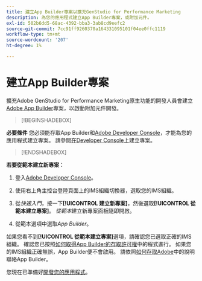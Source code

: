 ```yaml
---
title: 建立App Builder專案以擴充GenStudio for Performance Marketing
description: 為您的應用程式建立App Builder專案，或附加元件。
exl-id: 502b6dd5-68ac-4392-bba3-3ab8cd9eefc2
source-git-commit: 7cc91ff9260370a164331095101f04ee0ffc1119
workflow-type: tm+mt
source-wordcount: '207'
ht-degree: 1%

---
```


# 建立App Builder專案

擴充Adobe GenStudio for Performance Marketing原生功能的開發人員會建立[Adobe App Builder](https://developer.adobe.com/app-builder/)專案，以啟動附加元件開發。

>[!BEGINSHADEBOX]

**必要條件**
您必須能存取App Builder和[Adobe Developer Console](https://developer.adobe.com/developer-console/)，才能為您的應用程式建立專案。 請參閱[在Developer Console](https://developer.adobe.com/app-builder/docs/getting_started/first_app#2-create-a-new-project-on-developer-console)上建立專案。

>[!ENDSHADEBOX]

**若要從範本建立新專案**：

1. 登入[Adobe Developer Console](https://developer.adobe.com/developer-console/)。

1. 使用右上角主控台登陸頁面上的IMS組織切換器，選取您的IMS組織。

1. 從&#x200B;_快速入門_，按一下&#x200B;**[!UICONTROL 建立新專案]**，然後選取&#x200B;**[!UICONTROL 從範本建立專案]**。 _從範本_&#x200B;建立新專案面板隨即開啟。

1. 從範本選項中選取&#x200B;_App Builder_。

如果您看不到&#x200B;**[!UICONTROL 從範本建立專案]**&#x200B;選項，請確認您已選取正確的IMS組織。 確認您已按照[如何取得App Builder的存取許可權](https://developer.adobe.com/app-builder/docs/overview/getting_access/)中的程式進行。 如果您的IMS組織正確無誤，App Builder便不會啟用。 請依照[如何存取Adobe](https://developer.adobe.com/app-builder/docs/overview/getting_access/)中的說明聯絡App Builder。

您現在已準備好[開發您的應用程式](create-app.md)。
